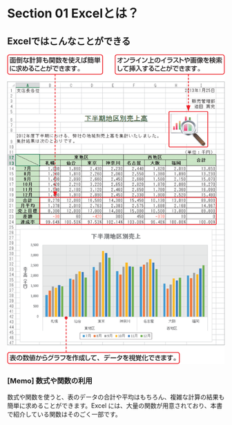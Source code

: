 # Section 01 Excelとは？

## Excelではこんなことができる

![](001.png)

### [Memo] 数式や関数の利用
数式や関数を使うと、表のデータの合計や平均はもちろん、複雑な計算の結果も簡単に求めることができます。Excel には、大量の関数が用意されており、本書で紹介している関数はそのごく一部です。
